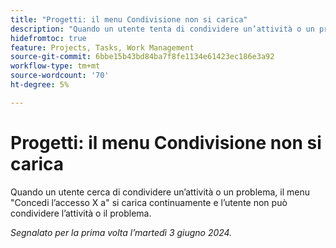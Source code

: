 ```yaml
---
title: "Progetti: il menu Condivisione non si carica"
description: "Quando un utente tenta di condividere un’attività o un problema, il menu Concedi accesso X a viene caricato continuamente e l’utente non può condividere l’attività o il problema."
hidefromtoc: true
feature: Projects, Tasks, Work Management
source-git-commit: 6bbe15b43bd84ba7f8fe1134e61423ec186e3a92
workflow-type: tm+mt
source-wordcount: '70'
ht-degree: 5%

---
```



# Progetti: il menu Condivisione non si carica

Quando un utente cerca di condividere un’attività o un problema, il menu &quot;Concedi l’accesso X a&quot; si carica continuamente e l’utente non può condividere l’attività o il problema.

_Segnalato per la prima volta l’martedì 3 giugno 2024._
